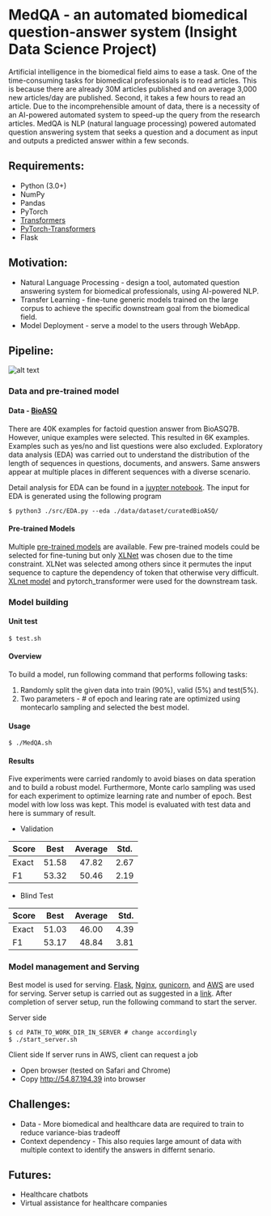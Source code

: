 # MedQA - an automated biomedical question-answer system (Insight Data Science Project)
Artificial intelligence in the biomedical field aims to ease a task. 
One of the time-consuming tasks for biomedical professionals is to read articles. 
This is because there are already 30M articles published and on average 3,000 new 
articles/day are published. Second, it takes a few hours to read an article. 
Due to the incomprehensible amount of data, there is a necessity of an AI-powered 
automated system to speed-up the query from the research articles. MedQA is 
NLP (natural language processing) powered automated question answering system 
that seeks a question and a document as input and outputs a predicted answer within a few seconds. 

## Requirements:
* Python (3.0+)
* NumPy
* Pandas
* PyTorch
* [Transformers](https://github.com/huggingface/transformers)
* [PyTorch-Transformers](https://github.com/rusiaaman/pytorch-transformers) 
* Flask


## Motivation:
* Natural Language Processing - design a tool, automated question answering system 
for biomedical professionals, using AI-powered NLP.
* Transfer Learning - fine-tune generic models trained on the large corpus to achieve 
the specific downstream goal from the biomedical field.
* Model Deployment - serve a model to the users through WebApp.

## Pipeline:
![alt text](https://github.com/exchhattu/MedQA/blob/master/images/pipeline.png)

### Data and pre-trained model
#### Data - [BioASQ](https://github.com/dmis-lab/bioasq-biobert)

There are 40K examples for factoid question answer from BioASQ7B. 
However, unique examples were selected. This resulted in 6K examples. 
Examples such as yes/no and list questions were also excluded. Exploratory data analysis (EDA) 
was carried out to understand the distribution of the length of sequences in questions, 
documents, and answers. Same answers appear at multiple places in different sequences 
with a diverse scenario. 

Detail analysis for EDA can be found in a 
[juypter notebook](https://github.com/exchhattu/MedQA/blob/master/notebook/EDA.ipynb). 
The input for EDA is generated using the following program 
```
$ python3 ./src/EDA.py --eda ./data/dataset/curatedBioASQ/
```

#### Pre-trained Models 
Multiple [pre-trained models](https://rajpurkar.github.io/SQuAD-explorer/) are available. 
Few pre-trained models could be selected for fine-tuning but only 
[XLNet](https://github.com/zihangdai/xlnet) was chosen due to the time constraint. 
XLNet was selected among others since it permutes the input sequence to capture the 
dependency of token that otherwise very difficult. [XLnet model](https://arxiv.org/abs/1906.08237) 
and pytorch_transformer were used for the downstream task. 

### Model building 
#### Unit test
```
$ test.sh 
```

#### Overview 
To build a model, run following command that performs following tasks:
1. Randomly split the given data into train (90%), valid (5%) and test(5%). 
2. Two parameters - # of epoch and learing rate are optimized using montecarlo sampling 
   and selected the best model. 

#### Usage 
```
$ ./MedQA.sh 
```

#### Results

Five experiments were carried randomly to avoid biases on data speration and 
to build a robust model. Furthermore, Monte carlo sampling was used for each experiment 
to optimize learning rate and number of epoch. Best model with low loss was kept. This model is
evaluated with test data and here is summary of result. 

* Validation

| Score | Best  | Average | Std. | 
| ------|------ |:-------:|------| 
| Exact | 51.58 |    47.82| 2.67 |
| F1    | 53.32 |    50.46| 2.19 |

* Blind Test

| Score | Best  | Average | Std. | 
| ------|-------|:-------:|-----:| 
| Exact | 51.03 |    46.00| 4.39 |
| F1    | 53.17 |    48.84| 3.81 |

### Model management and Serving 
Best model is used for serving. [Flask](https://www.palletsprojects.com/p/flask/), 
[Nginx](https://www.nginx.com), [gunicorn](https://gunicorn.org), and [AWS](https://aws.amazon.com) 
are used for serving. Server setup is carried out as suggested in a 
[link](https://www.e-tinkers.com/2018/08/how-to-properly-host-flask-application-with-nginx-and-guincorn/).
After completion of server setup, run the following command to start the
server.  

Server side 

```
$ cd PATH_TO_WORK_DIR_IN_SERVER # change accordingly 
$ ./start_server.sh 
```

Client side
If server runs in AWS, client can request a job 
* Open browser (tested on Safari and Chrome)
* Copy http://54.87.194.39 into browser 

## Challenges:
* Data - More biomedical and healthcare data are required to train to reduce 
  variance-bias tradeoff
* Context dependency - This also requies large amount of data with multiple
  context to identify the answers in differnt senario. 

## Futures:
* Healthcare chatbots 
* Virtual assistance for healthcare companies
